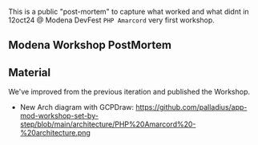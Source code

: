 This is a public "post-mortem" to capture what worked and what didnt in 12oct24 @ Modena DevFest  `PHP Amarcord` very first workshop.

## Modena Workshop PostMortem







## Material

We've improved from the previous iteration and published the Workshop.

* New Arch diagram with GCPDraw: https://github.com/palladius/app-mod-workshop-set-by-step/blob/main/architecture/PHP%20Amarcord%20-%20architecture.png
